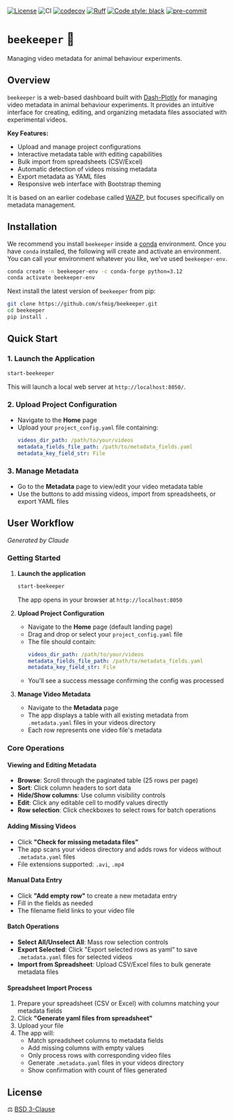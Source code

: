 [![License](https://img.shields.io/badge/License-BSD_3--Clause-orange.svg)](https://opensource.org/licenses/BSD-3-Clause)
![CI](https://img.shields.io/github/actions/workflow/status/SainsburyWellcomeCentre/beekeeper/test_and_deploy.yml?label=CI)
[![codecov](https://codecov.io/gh/SainsburyWellcomeCentre/beekeeper/branch/main/graph/badge.svg?token=DYQB8EHTJB)](https://codecov.io/gh/SainsburyWellcomeCentre/beekeeper)
[![Ruff](https://img.shields.io/endpoint?url=https://raw.githubusercontent.com/charliermarsh/ruff/main/assets/badge/v0.json)](https://github.com/charliermarsh/ruff)
[![Code style: black](https://img.shields.io/badge/code%20style-black-000000.svg)](https://github.com/python/black)
[![pre-commit](https://img.shields.io/badge/pre--commit-enabled-brightgreen?logo=pre-commit&logoColor=white)](https://github.com/pre-commit/pre-commit)

# `beekeeper` 🐝
Managing video metadata for animal behaviour experiments.

## Overview

`beekeeper` is a web-based dashboard built with [Dash-Plotly](https://dash.plotly.com/) for managing video metadata in animal behaviour experiments. It provides an intuitive interface for creating, editing, and organizing metadata files associated with experimental videos.

**Key Features:**
- Upload and manage project configurations
- Interactive metadata table with editing capabilities
- Bulk import from spreadsheets (CSV/Excel)
- Automatic detection of videos missing metadata
- Export metadata as YAML files
- Responsive web interface with Bootstrap theming

It is based on an earlier codebase called [WAZP](https://sainsburywellcomecentre.github.io/WAZP/), but focuses specifically on metadata management.

## Installation

We recommend you install `beekeeper` inside a [conda](https://docs.conda.io/en/latest/) environment.
Once you have `conda` installed, the following will create and activate an environment. You can call your environment whatever you like, we've used `beekeeper-env`.

```sh
conda create -n beekeeper-env -c conda-forge python=3.12
conda activate beekeeper-env
```

Next install the latest version of `beekeeper` from pip:

```sh
git clone https://github.com/sfmig/beekeeper.git
cd beekeeper
pip install .
```

## Quick Start

### 1. Launch the Application
```sh
start-beekeeper
```
This will launch a local web server at `http://localhost:8050/`.

### 2. Upload Project Configuration
- Navigate to the **Home** page
- Upload your `project_config.yaml` file containing:
  ```yaml
  videos_dir_path: /path/to/your/videos
  metadata_fields_file_path: /path/to/metadata_fields.yaml
  metadata_key_field_str: File
  ```

### 3. Manage Metadata
- Go to the **Metadata** page to view/edit your video metadata table
- Use the buttons to add missing videos, import from spreadsheets, or export YAML files

## User Workflow

*Generated by Claude*

### Getting Started
1. **Launch the application**
   ```bash
   start-beekeeper
   ```
   The app opens in your browser at `http://localhost:8050`

2. **Upload Project Configuration**
   - Navigate to the **Home** page (default landing page)
   - Drag and drop or select your `project_config.yaml` file
   - The file should contain:
     ```yaml
     videos_dir_path: /path/to/your/videos
     metadata_fields_file_path: /path/to/metadata_fields.yaml
     metadata_key_field_str: File
     ```
   - You'll see a success message confirming the config was processed

3. **Manage Video Metadata**
   - Navigate to the **Metadata** page
   - The app displays a table with all existing metadata from `.metadata.yaml` files in your videos directory
   - Each row represents one video file's metadata

### Core Operations

#### **Viewing and Editing Metadata**
- **Browse**: Scroll through the paginated table (25 rows per page)
- **Sort**: Click column headers to sort data
- **Hide/Show columns**: Use column visibility controls
- **Edit**: Click any editable cell to modify values directly
- **Row selection**: Click checkboxes to select rows for batch operations

#### **Adding Missing Videos**
- Click **"Check for missing metadata files"**
- The app scans your videos directory and adds rows for videos without `.metadata.yaml` files
- File extensions supported: `.avi`, `.mp4`

#### **Manual Data Entry**
- Click **"Add empty row"** to create a new metadata entry
- Fill in the fields as needed
- The filename field links to your video file

#### **Batch Operations**
- **Select All/Unselect All**: Mass row selection controls
- **Export Selected**: Click "Export selected rows as yaml" to save `.metadata.yaml` files for selected videos
- **Import from Spreadsheet**: Upload CSV/Excel files to bulk generate metadata files

#### **Spreadsheet Import Process**
1. Prepare your spreadsheet (CSV or Excel) with columns matching your metadata fields
2. Click **"Generate yaml files from spreadsheet"**
3. Upload your file
4. The app will:
   - Match spreadsheet columns to metadata fields
   - Add missing columns with empty values
   - Only process rows with corresponding video files
   - Generate `.metadata.yaml` files in your videos directory
   - Show confirmation with count of files generated

## License

⚖️ [BSD 3-Clause](https://opensource.org/licenses/BSD-3-Clause)
